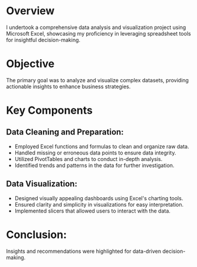 # Overview
I undertook a comprehensive data analysis and visualization project using Microsoft Excel, showcasing my proficiency in leveraging spreadsheet tools for insightful decision-making.

# Objective 
The primary goal was to analyze and visualize complex datasets, providing actionable insights to enhance business strategies.

# Key Components
## Data Cleaning and Preparation:
* Employed Excel functions and formulas to clean and organize raw data.
* Handled missing or erroneous data points to ensure data integrity.
* Utilized PivotTables and charts to conduct in-depth analysis.
* Identified trends and patterns in the data for further investigation.

## Data Visualization:
* Designed visually appealing dashboards using Excel's charting tools.
* Ensured clarity and simplicity in visualizations for easy interpretation.
* Implemented slicers that allowed users to interact with the data.

# Conclusion:
Insights and recommendations were highlighted for data-driven decision-making.

